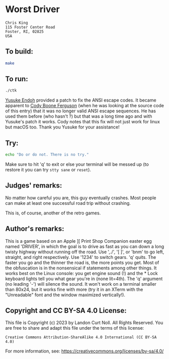 # Worst Driver

    Chris King
    115 Foster Center Road
    Foster, RI, 02825
    USA

## To build:

```sh
make
```

## To run:

```sh
./ctk
```

[Yusuke Endoh](/winners.html#Yusuke_Endoh) provided a patch to fix the ANSI
escape codes. It became apparent to [Cody Boone
Ferguson](/winners.html#Cody_Boone_Ferguson) (when he was looking at the source
code of this entry) that it was no longer valid ANSI escape sequences. He has
used them before (who hasn't ?) but that was a long time ago and with Yusuke's
patch it works.  Cody notes that this fix will not just work for linux but macOS
too. Thank you Yusuke for your assistance!


## Try:

```sh
echo "Do or do not. There is no try."
```

Make sure to hit 'q' to exit or else your terminal will be messed up (to restore
it you can try `stty sane` or `reset`).

## Judges' remarks:

No matter how careful you are, this guy eventually crashes.  Most people
can make at least one successful road trip without crashing.

This is, of course, another of the retro games.

## Author's remarks:

This is a game based on an Apple ][ Print Shop Companion easter
egg named 'DRIVER', in which the goal is to drive as fast as
you can down a long twisty highway without running off the
road.  Use ',./', '[ ]', or 'bnm' to go left, straight, and
right respectively. Use '1234' to switch gears. 'q' quits. The
faster you go and the thinner the road is, the more points you
get. Most of the obfuscation is in the nonsensical if statements
among other things. It works best on the Linux console: you
get engine sound (!) and the * Lock keyboard lights tell you
what gear you're in (none lit=4th).  The 'q' argument (no
leading '-') will silence the sound. It won't work on a terminal
smaller than 80x24, but it works fine with more (try it in an
XTerm with the "Unreadable" font and the window maximized
vertically!).

## Copyright and CC BY-SA 4.0 License:

This file is Copyright (c) 2023 by Landon Curt Noll.  All Rights Reserved.
You are free to share and adapt this file under the terms of this license:

    Creative Commons Attribution-ShareAlike 4.0 International (CC BY-SA 4.0)

For more information, see: https://creativecommons.org/licenses/by-sa/4.0/
